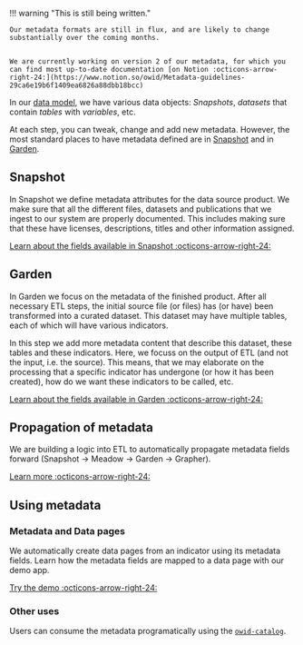 !!! warning "This is still being written."

    Our metadata formats are still in flux, and are likely to change substantially over the coming months.


    We are currently working on version 2 of our metadata, for which you can find most up-to-date documentation [on Notion :octicons-arrow-right-24:](https://www.notion.so/owid/Metadata-guidelines-29ca6e19b6f1409ea6826a88dbb18bcc)


In our [data model](../design/common-format.md), we have various data objects: _Snapshots_, _datasets_ that contain _tables_ with _variables_, etc.


At each step, you can tweak, change and add new metadata. However, the most standard places to have metadata defined are in [Snapshot](workflow/snapshot.md) and in [Garden](workflow/garden.md).


## Snapshot
In Snapshot we define metadata attributes for the data source product. We make sure that all the different files, datasets and publications that we ingest to our system are properly documented. This includes making sure that these have licenses, descriptions, titles and other information assigned.


[Learn about the fields available in Snapshot :octicons-arrow-right-24:](fields.md)

## Garden
In Garden we focus on the metadata of the finished product. After all necessary ETL steps, the initial source file (or files) has (or have) been transformed into a curated dataset. This dataset may have multiple tables, each of which will have various indicators.

In this step we add more metadata content that describe this dataset, these tables and these indicators. Here, we focuss on the output of ETL (and not the input, i.e. the source). This means, that we may elaborate on the processing that a specific indicator has undergone (or how it has been created), how do we want these indicators to be called, etc.

[Learn about the fields available in Garden :octicons-arrow-right-24:](fields.md)


## Propagation of metadata
We are building a logic into ETL to automatically propagate metadata fields forward (Snapshot → Meadow → Garden → Grapher).

[Learn more :octicons-arrow-right-24:](propagation.md)


## Using metadata
### Metadata and Data pages
We automatically create data pages from an indicator using its metadata fields. Learn how the metadata fields are mapped to a data page with our demo app.

[Try the demo :octicons-arrow-right-24:](../../tutorials/metadata-play.md)


### Other uses
Users can consume the metadata programatically using the [`owid-catalog`](https://github.com/owid/etl/tree/master/lib/catalog).
